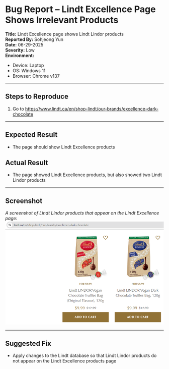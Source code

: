 # Bug Report – Lindt Excellence Page Shows Irrelevant Products

**Title:** Lindt Excellence page shows Lindt Lindor products  
**Reported By:** Sohjeong Yun  
**Date:** 06-29-2025  
**Severity:** Low  
**Environment:**
- Device: Laptop
- OS: Windows 11
- Browser: Chrome v137

---

## Steps to Reproduce

1. Go to https://www.lindt.ca/en/shop-lindt/our-brands/excellence-dark-chocolate 

---

## Expected Result

- The page should show Lindt Excellence products

## Actual Result

- The page showed Lindt Excellence products, but also showed two Lindt Lindor products

---

## Screenshot

*A screenshot of Lindt Lindor products that appear on the Lindt Excellence page:*
![Lindt Lindor Products](../images/lindt/wrong_category_for_vegan_lindor.png)

---

## Suggested Fix

- Apply changes to the Lindt database so that Lindt Lindor products do not appear on the Lindt Excellence products page


